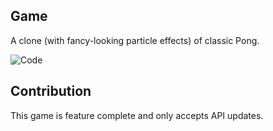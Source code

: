 ## Game

A clone (with fancy-looking particle effects) of classic Pong.

![Code](https://img.shields.io/badge/difficulty-intermediate-green.svg)

## Contribution

This game is feature complete and only accepts API updates.